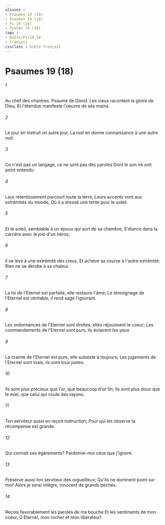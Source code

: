 ```yaml
---
aliases : 
- Psaumes 19 (18)
- Psaumes 19 (18)
- Ps 19 (18)
- Psalms 19 (18)
tags : 
- Bible/Ps/19_18
- français
cssclass : bible-français
---
```


# Psaumes 19 (18)

###### 1
Au chef des chantres. Psaume de David. Les cieux racontent la gloire de Dieu, Et l'étendue manifeste l'oeuvre de ses mains.
###### 2
Le jour en instruit un autre jour, La nuit en donne connaissance à une autre nuit.
###### 3
Ce n'est pas un langage, ce ne sont pas des paroles Dont le son ne soit point entendu:
###### 4
Leur retentissement parcourt toute la terre, Leurs accents vont aux extrémités du monde, Où il a dressé une tente pour le soleil.
###### 5
Et le soleil, semblable à un époux qui sort de sa chambre, S'élance dans la carrière avec la joie d'un héros;
###### 6
Il se lève à une extrémité des cieux, Et achève sa course à l'autre extrémité: Rien ne se dérobe à sa chaleur.
###### 7
La loi de l'Eternel est parfaite, elle restaure l'âme; Le témoignage de l'Eternel est véritable, il rend sage l'ignorant.
###### 8
Les ordonnances de l'Eternel sont droites, elles réjouissent le coeur; Les commandements de l'Eternel sont purs, ils éclairent les yeux.
###### 9
La crainte de l'Eternel est pure, elle subsiste à toujours; Les jugements de l'Eternel sont vrais, ils sont tous justes.
###### 10
Ils sont plus précieux que l'or, que beaucoup d'or fin; Ils sont plus doux que le miel, que celui qui coule des rayons.
###### 11
Ton serviteur aussi en reçoit instruction; Pour qui les observe la récompense est grande.
###### 12
Qui connaît ses égarements? Pardonne-moi ceux que j'ignore.
###### 13
Préserve aussi ton serviteur des orgueilleux; Qu'ils ne dominent point sur moi! Alors je serai intègre, innocent de grands péchés.
###### 14
Reçois favorablement les paroles de ma bouche Et les sentiments de mon coeur, O Eternel, mon rocher et mon libérateur!
